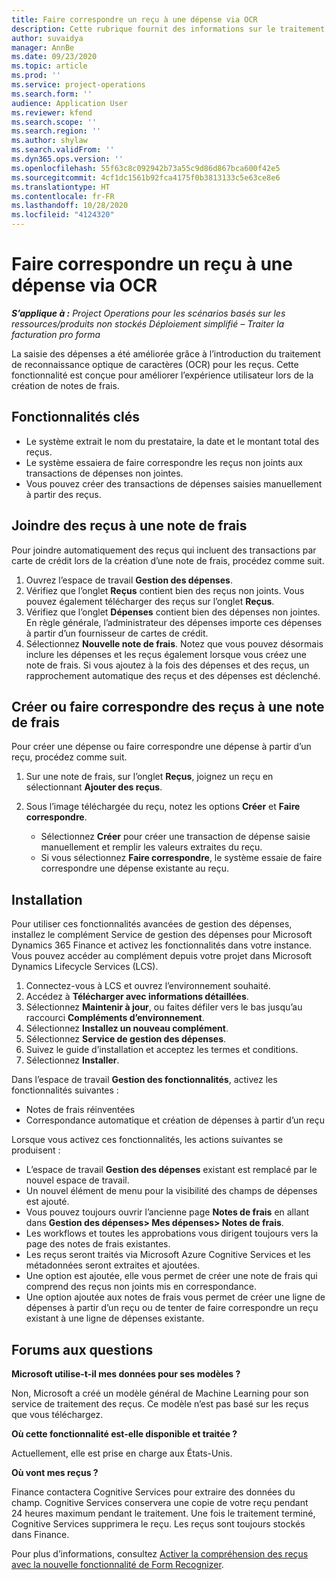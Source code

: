 ```yaml
---
title: Faire correspondre un reçu à une dépense via OCR
description: Cette rubrique fournit des informations sur le traitement de la reconnaissance optique de caractères (OCR) pour les reçus.
author: suvaidya
manager: AnnBe
ms.date: 09/23/2020
ms.topic: article
ms.prod: ''
ms.service: project-operations
ms.search.form: ''
audience: Application User
ms.reviewer: kfend
ms.search.scope: ''
ms.search.region: ''
ms.author: shylaw
ms.search.validFrom: ''
ms.dyn365.ops.version: ''
ms.openlocfilehash: 55f63c8c092942b73a55c9d86d867bca600f42e5
ms.sourcegitcommit: 4cf1dc1561b92fca4175f0b3813133c5e63ce8e6
ms.translationtype: HT
ms.contentlocale: fr-FR
ms.lasthandoff: 10/28/2020
ms.locfileid: "4124320"
---
```

# <a name="match-a-receipt-to-an-expense-using-ocr"></a>Faire correspondre un reçu à une dépense via OCR

_**S’applique à :** Project Operations pour les scénarios basés sur les ressources/produits non stockés Déploiement simplifié – Traiter la facturation pro forma_

La saisie des dépenses a été améliorée grâce à l’introduction du traitement de reconnaissance optique de caractères (OCR) pour les reçus. Cette fonctionnalité est conçue pour améliorer l’expérience utilisateur lors de la création de notes de frais.

## <a name="key-features"></a>Fonctionnalités clés

- Le système extrait le nom du prestataire, la date et le montant total des reçus.
- Le système essaiera de faire correspondre les reçus non joints aux transactions de dépenses non jointes.
- Vous pouvez créer des transactions de dépenses saisies manuellement à partir des reçus.

## <a name="attach-receipts-to-an-expense-report"></a>Joindre des reçus à une note de frais

Pour joindre automatiquement des reçus qui incluent des transactions par carte de crédit lors de la création d’une note de frais, procédez comme suit.

  1. Ouvrez l’espace de travail **Gestion des dépenses**.
  2. Vérifiez que l’onglet **Reçus** contient bien des reçus non joints. Vous pouvez également télécharger des reçus sur l’onglet **Reçus**.
  3. Vérifiez que l’onglet **Dépenses** contient bien des dépenses non jointes. En règle générale, l’administrateur des dépenses importe ces dépenses à partir d’un fournisseur de cartes de crédit.
  4. Sélectionnez **Nouvelle note de frais**. Notez que vous pouvez désormais inclure les dépenses et les reçus également lorsque vous créez une note de frais. Si vous ajoutez à la fois des dépenses et des reçus, un rapprochement automatique des reçus et des dépenses est déclenché.

## <a name="create-or-match-receipts-to-an-expense-report"></a>Créer ou faire correspondre des reçus à une note de frais
Pour créer une dépense ou faire correspondre une dépense à partir d’un reçu, procédez comme suit.

  1. Sur une note de frais, sur l’onglet **Reçus**, joignez un reçu en sélectionnant **Ajouter des reçus**.
  2. Sous l’image téléchargée du reçu, notez les options **Créer** et **Faire correspondre**.

      - Sélectionnez **Créer** pour créer une transaction de dépense saisie manuellement et remplir les valeurs extraites du reçu.
      - Si vous sélectionnez **Faire correspondre**, le système essaie de faire correspondre une dépense existante au reçu.

## <a name="installation"></a>Installation

Pour utiliser ces fonctionnalités avancées de gestion des dépenses, installez le complément Service de gestion des dépenses pour Microsoft Dynamics 365 Finance et activez les fonctionnalités dans votre instance. Vous pouvez accéder au complément depuis votre projet dans Microsoft Dynamics Lifecycle Services (LCS).

1. Connectez-vous à LCS et ouvrez l’environnement souhaité.
2. Accédez à **Télécharger avec informations détaillées**.
3. Sélectionnez **Maintenir à jour**, ou faites défiler vers le bas jusqu’au raccourci **Compléments d’environnement**.
4. Sélectionnez **Installez un nouveau complément**.
5. Sélectionnez **Service de gestion des dépenses**.
6. Suivez le guide d’installation et acceptez les termes et conditions.
7. Sélectionnez **Installer**.

Dans l’espace de travail **Gestion des fonctionnalités**, activez les fonctionnalités suivantes :

- Notes de frais réinventées
- Correspondance automatique et création de dépenses à partir d’un reçu

Lorsque vous activez ces fonctionnalités, les actions suivantes se produisent :

- L’espace de travail **Gestion des dépenses** existant est remplacé par le nouvel espace de travail.
- Un nouvel élément de menu pour la visibilité des champs de dépenses est ajouté.
- Vous pouvez toujours ouvrir l’ancienne page **Notes de frais** en allant dans **Gestion des dépenses> Mes dépenses> Notes de frais**.
- Les workflows et toutes les approbations vous dirigent toujours vers la page des notes de frais existantes.
- Les reçus seront traités via Microsoft Azure Cognitive Services et les métadonnées seront extraites et ajoutées.
- Une option est ajoutée, elle vous permet de créer une note de frais qui comprend des reçus non joints mis en correspondance.
- Une option ajoutée aux notes de frais vous permet de créer une ligne de dépenses à partir d’un reçu ou de tenter de faire correspondre un reçu existant à une ligne de dépenses existante.

## <a name="frequently-asked-questions"></a>Forums aux questions

**Microsoft utilise-t-il mes données pour ses modèles ?**

Non, Microsoft a créé un modèle général de Machine Learning pour son service de traitement des reçus. Ce modèle n’est pas basé sur les reçus que vous téléchargez.

**Où cette fonctionnalité est-elle disponible et traitée ?**

Actuellement, elle est prise en charge aux États-Unis.

**Où vont mes reçus ?**

Finance contactera Cognitive Services pour extraire des données du champ. Cognitive Services conservera une copie de votre reçu pendant 24 heures maximum pendant le traitement. Une fois le traitement terminé, Cognitive Services supprimera le reçu. Les reçus sont toujours stockés dans Finance.

Pour plus d’informations, consultez [Activer la compréhension des reçus avec la nouvelle fonctionnalité de Form Recognizer](https://azure.microsoft.com/blog/enable-receipt-understanding-with-form-recognizer-s-new-capability/).
